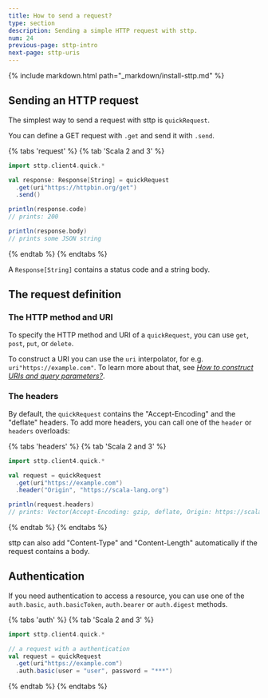 ```yaml
---
title: How to send a request?
type: section
description: Sending a simple HTTP request with sttp.
num: 24
previous-page: sttp-intro
next-page: sttp-uris
---
```


{% include markdown.html path="_markdown/install-sttp.md" %}

## Sending an HTTP request

The simplest way to send a request with sttp is `quickRequest`.

You can define a GET request with `.get` and send it with `.send`.

{% tabs 'request' %}
{% tab 'Scala 2 and 3' %}
```scala
import sttp.client4.quick.*

val response: Response[String] = quickRequest
  .get(uri"https://httpbin.org/get")
  .send()

println(response.code)
// prints: 200

println(response.body)
// prints some JSON string
```
{% endtab %}
{% endtabs %}

A `Response[String]` contains a status code and a string body.

## The request definition

### The HTTP method and URI

To specify the HTTP method and URI of a `quickRequest`, you can use `get`, `post`, `put`, or `delete`.

To construct a URI you can use the `uri` interpolator, for e.g. `uri"https://example.com"`.
To learn more about that, see [*How to construct URIs and query parameters?*](/toolkit/sttp-uris).

### The headers

By default, the `quickRequest` contains the "Accept-Encoding" and the "deflate" headers.
To add more headers, you can call one of the `header` or `headers` overloads:

{% tabs 'headers' %}
{% tab 'Scala 2 and 3' %}
```scala
import sttp.client4.quick.*

val request = quickRequest
  .get(uri"https://example.com")
  .header("Origin", "https://scala-lang.org")

println(request.headers)
// prints: Vector(Accept-Encoding: gzip, deflate, Origin: https://scala-lang.org)
```
{% endtab %}
{% endtabs %}

sttp can also add "Content-Type" and "Content-Length" automatically if the request contains a body.

## Authentication

If you need authentication to access a resource, you can use one of the `auth.basic`, `auth.basicToken`, `auth.bearer` or `auth.digest` methods.

{% tabs 'auth' %}
{% tab 'Scala 2 and 3' %}
```scala
import sttp.client4.quick.*

// a request with a authentication
val request = quickRequest
  .get(uri"https://example.com")
  .auth.basic(user = "user", password = "***")
```
{% endtab %}
{% endtabs %}
